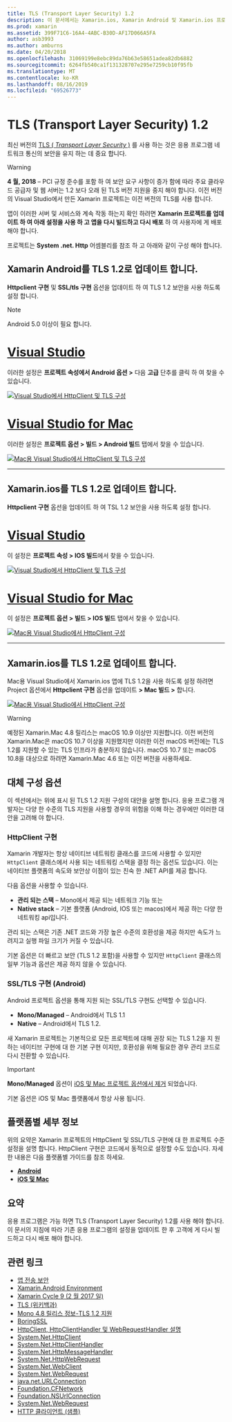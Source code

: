 ```yaml
---
title: TLS (Transport Layer Security) 1.2
description: 이 문서에서는 Xamarin.ios, Xamarin Android 및 Xamarin.ios 프로젝트용 TLS 1.2을 사용 하도록 설정 하는 방법을 설명 합니다. Visual Studio 2019 및 Mac용 Visual Studio에서이 작업을 수행 하는 방법을 보여 줍니다.
ms.prod: xamarin
ms.assetid: 399F71C6-16A4-4ABC-B30D-AF17D066A5FA
author: asb3993
ms.author: amburns
ms.date: 04/20/2018
ms.openlocfilehash: 31069199e8ebc89da76b63e58651adea82db6882
ms.sourcegitcommit: 6264fb540ca1f131328707e295e7259cb10f95fb
ms.translationtype: MT
ms.contentlocale: ko-KR
ms.lasthandoff: 08/16/2019
ms.locfileid: "69526773"
---
```

# <a name="transport-layer-security-tls-12"></a>TLS (Transport Layer Security) 1.2

최신 버전의 [TLS ( _Transport Layer Security_ )](https://en.wikipedia.org/wiki/Transport_Layer_Security) 를 사용 하는 것은 응용 프로그램 네트워크 통신의 보안을 유지 하는 데 중요 합니다.

> [!WARNING]
> **4 월, 2018** – PCI 규정 준수를 포함 하 여 보안 요구 사항이 증가 함에 따라 주요 클라우드 공급자 및 웹 서버는 1.2 보다 오래 된 TLS 버전 지원을 중지 해야 합니다. 이전 버전의 Visual Studio에서 만든 Xamarin 프로젝트는 이전 버전의 TLS를 사용 합니다.
>
> 앱이 이러한 서버 및 서비스와 계속 작동 하는지 확인 하려면 **Xamarin 프로젝트를 업데이트 하 여 아래 설정을 사용 하 고 앱을 다시 빌드하고 다시 배포** 하 여 사용자에 게 배포 해야 합니다.

프로젝트는 **System .net. Http** 어셈블리를 참조 하 고 아래와 같이 구성 해야 합니다.

## <a name="update-xamarinandroid-to-tls-12"></a>Xamarin Android를 TLS 1.2로 업데이트 합니다.

**Httpclient 구현** 및 **SSL/tls 구현** 옵션을 업데이트 하 여 TLS 1.2 보안을 사용 하도록 설정 합니다.

> [!NOTE]
> Android 5.0 이상이 필요 합니다.

# <a name="visual-studiotabwindows"></a>[Visual Studio](#tab/windows)

이러한 설정은 **프로젝트 속성에서 Android 옵션 >** 다음 **고급** 단추를 클릭 하 여 찾을 수 있습니다.

[![Visual Studio에서 HttpClient 및 TLS 구성](transport-layer-security-images/android-win-sml.png)](transport-layer-security-images/android-win.png#lightbox)

# <a name="visual-studio-for-mactabmacos"></a>[Visual Studio for Mac](#tab/macos)

이러한 설정은 **프로젝트 옵션 > 빌드 > Android 빌드** 탭에서 찾을 수 있습니다.

[![Mac용 Visual Studio에서 HttpClient 및 TLS 구성](transport-layer-security-images/android-mac-sml.png)](transport-layer-security-images/android-mac.png#lightbox)

-----

## <a name="update-xamarinios-to-tls-12"></a>Xamarin.ios를 TLS 1.2로 업데이트 합니다.

**Httpclient 구현** 옵션을 업데이트 하 여 TSL 1.2 보안을 사용 하도록 설정 합니다.

# <a name="visual-studiotabwindows"></a>[Visual Studio](#tab/windows)

이 설정은 **프로젝트 속성 > IOS 빌드**에서 찾을 수 있습니다.

[![Visual Studio에서 HttpClient 및 TLS 구성](transport-layer-security-images/ios-win-sml.png)](transport-layer-security-images/ios-win.png#lightbox)

# <a name="visual-studio-for-mactabmacos"></a>[Visual Studio for Mac](#tab/macos)

이 설정은 **프로젝트 옵션 > 빌드 > IOS 빌드** 탭에서 찾을 수 있습니다.

[![Mac용 Visual Studio에서 HttpClient 구성](transport-layer-security-images/ios-mac-sml.png)](transport-layer-security-images/ios-mac.png#lightbox)

-----

## <a name="update-xamarinmac-to-tls-12"></a>Xamarin.ios를 TLS 1.2로 업데이트 합니다.

Mac용 Visual Studio에서 Xamarin.ios 앱에 TLS 1.2을 사용 하도록 설정 하려면 Project 옵션에서 **Httpclient 구현** 옵션을 업데이트 **> Mac 빌드 >** 합니다.

[![Mac용 Visual Studio에서 HttpClient 구성](transport-layer-security-images/macos-mac-sml.png)](transport-layer-security-images/macos-mac.png#lightbox)

> [!WARNING]
> 예정된 Xamarin.Mac 4.8 릴리스는 macOS 10.9 이상만 지원합니다.
> 이전 버전의 Xamarin.Mac은 macOS 10.7 이상을 지원했지만 이러한 이전 macOS 버전에는 TLS 1.2를 지원할 수 있는 TLS 인프라가 충분하지 않습니다. macOS 10.7 또는 macOS 10.8을 대상으로 하려면 Xamarin.Mac 4.6 또는 이전 버전을 사용하세요.

## <a name="alternative-configuration-options"></a>대체 구성 옵션

이 섹션에서는 위에 표시 된 TLS 1.2 지원 구성의 대안을 설명 합니다.
응용 프로그램 개발자는 다양 한 수준의 TLS 지원을 사용할 경우의 위험을 이해 하는 경우에만 이러한 대안을 고려해 야 합니다.

### <a name="httpclient-implementation"></a>HttpClient 구현

Xamarin 개발자는 항상 네이티브 네트워킹 클래스를 코드에 사용할 수 있지만 `HttpClient` 클래스에서 사용 되는 네트워킹 스택을 결정 하는 옵션도 있습니다. 이는 네이티브 플랫폼의 속도와 보안상 이점이 있는 친숙 한 .NET API를 제공 합니다.

다음 옵션을 사용할 수 있습니다.

- **관리 되는 스택** – Mono에서 제공 되는 네트워크 기능 또는
- **Native stack** – 기본 플랫폼 (Android, IOS 또는 macos)에서 제공 하는 다양 한 네트워킹 api입니다.

관리 되는 스택은 기존 .NET 코드와 가장 높은 수준의 호환성을 제공 하지만 속도가 느려지고 실행 파일 크기가 커질 수 있습니다.

기본 옵션은 더 빠르고 보안 (TLS 1.2 포함)을 사용할 수 있지만 `HttpClient` 클래스의 일부 기능과 옵션은 제공 하지 않을 수 있습니다.

### <a name="ssltls-implementation-android"></a>SSL/TLS 구현 (Android)

Android 프로젝트 옵션을 통해 지원 되는 SSL/TLS 구현도 선택할 수 있습니다.

- **Mono/Managed** – Android에서 TLS 1.1
- **Native** – Android에서 TLS 1.2.

새 Xamarin 프로젝트는 기본적으로 모든 프로젝트에 대해 권장 되는 TLS 1.2을 지 원하는 네이티브 구현에 대 한 기본 구현 이지만, 호환성을 위해 필요한 경우 관리 코드로 다시 전환할 수 있습니다.

> [!IMPORTANT]
> **Mono/Managed** 옵션이 [iOS 및 Mac 프로젝트 옵션에서 제거](https://github.com/xamarin/release-notes-archive/blob/master/release-notes/ios/xamarin.ios_10/xamarin.ios_10.8.md) 되었습니다.
>
> 기본 옵션은 iOS 및 Mac 플랫폼에서 항상 사용 됩니다.

## <a name="platform-specific-details"></a>플랫폼별 세부 정보

위의 요약은 Xamarin 프로젝트의 HttpClient 및 SSL/TLS 구현에 대 한 프로젝트 수준 설정을 설명 합니다. HttpClient 구현은 코드에서 동적으로 설정할 수도 있습니다. 자세한 내용은 다음 플랫폼별 가이드를 참조 하세요.

- [**Android**](~/android/app-fundamentals/http-stack.md)
- [**iOS 및 Mac**](~/cross-platform/macios/http-stack.md)

## <a name="summary"></a>요약

응용 프로그램은 가능 하면 TLS (Transport Layer Security) 1.2를 사용 해야 합니다.
이 문서의 지침에 따라 기존 응용 프로그램의 설정을 업데이트 한 후 고객에 게 다시 빌드하고 다시 배포 해야 합니다.

## <a name="related-links"></a>관련 링크

- [앱 전송 보안](~/ios/app-fundamentals/ats.md)
- [Xamarin.Android Environment](~/android/deploy-test/environment.md)
- [Xamarin Cycle 9 (2 월 2017 일)](https://releases.xamarin.com/stable-release-cycle-9/)
- [TLS (위키백과)](https://en.wikipedia.org/wiki/Transport_Layer_Security)
- [Mono 4.8 릴리스 정보-TLS 1.2 지원](https://www.mono-project.com/docs/about-mono/releases/4.8.0/#tls-12-support)
- [BoringSSL](https://boringssl.googlesource.com/boringssl/)
- [HttpClient, HttpClientHandler 및 WebRequestHandler 설명](https://blogs.msdn.microsoft.com/henrikn/2012/08/07/httpclient-httpclienthandler-and-webrequesthandler-explained/)
- [System.Net.HttpClient](https://msdn.microsoft.com/library/system.net.http.httpclient(v=vs.118).aspx)
- [System.Net.HttpClientHandler](https://msdn.microsoft.com/library/system.net.http.httpclienthandler(v=vs.118).aspx)
- [System.Net.HttpMessageHandler](https://msdn.microsoft.com/library/system.net.http.httpmessagehandler(v=vs.118).aspx)
- [System.Net.HttpWebRequest](https://msdn.microsoft.com/library/system.net.httpwebrequest(v=vs.110).aspx)
- [System.Net.WebClient](https://msdn.microsoft.com/library/system.net.webclient(v=vs.110).aspx)
- [System.Net.WebRequest](https://msdn.microsoft.com/library/system.net.webrequest(v=vs.110).aspx)
- [java.net.URLConnection](https://developer.android.com/reference/java/net/URLConnection.html)
- [Foundation.CFNetwork](xref:CoreFoundation.CFNetwork)
- [Foundation.NSUrlConnection](xref:Foundation.NSUrlConnection)
- [System.Net.WebRequest](https://msdn.microsoft.com/library/system.net.webrequest(v=vs.110).aspx)
- [HTTP 클라이언트 (샘플)](https://docs.microsoft.com/samples/xamarin/ios-samples/httpclient/)
